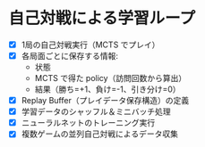 # 自己対戦による学習ループ

- [x] 1局の自己対戦実行（MCTS でプレイ）
- [x] 各局面ごとに保存する情報:
  - 状態
  - MCTS で得た policy（訪問回数から算出）
  - 結果（勝ち=+1、負け=-1、引き分け=0）
- [x] Replay Buffer（プレイデータ保存構造）の定義
- [x] 学習データのシャッフル＆ミニバッチ処理
- [x] ニューラルネットのトレーニング実行
- [x] 複数ゲームの並列自己対戦によるデータ収集
